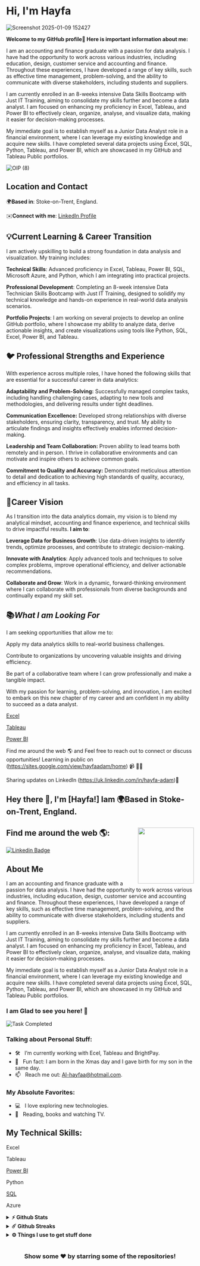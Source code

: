 # Hi, I'm Hayfa 
![Screenshot 2025-01-09 152427](https://github.com/user-attachments/assets/85bcf65b-f620-4e3e-bc69-44fe563bead1)


**Welcome to my GitHub profile👋 Here is important information about me:**

I am an accounting and finance graduate with a passion for data analysis. I have had the opportunity to work across various industries, including education, design, customer service and accounting and finance. Throughout these experiences, I have developed a range of key skills, such as effective time management, problem-solving, and the ability to communicate with diverse stakeholders, including students and suppliers.  


I am currently enrolled in an 8-weeks intensive Data Skills Bootcamp with Just IT Training, aiming to consolidate my skills further and become a data analyst. I am focused on enhancing my proficiency in Excel, Tableau, and Power BI to effectively clean, organize, analyse, and visualize data, making it easier for decision-making processes.


My immediate goal is to establish myself as a Junior Data Analyst role in a financial environment, where I can leverage my existing knowledge and acquire new skills. I have completed several data projects using Excel, SQL, Python, Tableau, and Power BI, which are showcased in my GitHub and Tableau Public portfolios.

![OIP (8)](https://github.com/user-attachments/assets/0f2285e1-6075-4987-ac77-de6d472e8150)


## **Location and Contact**

  🌍**Based in**: Stoke-on-Trent, England. 
  
  ✉️**Connect with me**: [LinkedIn Profile ](https://uk.linkedin.com/in/hayfa-adam)
 


## 💡**Current Learning & Career Transition**

I am actively upskilling to build a strong foundation in data analysis and visualization. My training includes:

**Technical Skills**: Advanced proficiency in Excel, Tableau, Power BI, SQL, Microsoft Azure, and Python, which I am integrating into practical projects.

**Professional Development**: Completing an 8-week intensive Data Technician Skills Bootcamp with Just IT Training, designed to solidify my technical knowledge and hands-on experience in real-world data analysis scenarios.

**Portfolio Projects**: I am working on several projects to develop an online GitHub portfolio, where I showcase my ability to analyze data, derive actionable insights, and create visualizations using tools like Python, SQL, Excel, Power BI, and Tableau.



## 🐦 **Professional Strengths and Experience**
With experience across multiple roles, I have honed the following skills that are essential for a successful career in data analytics:

**Adaptability and Problem-Solving:** Successfully managed complex tasks, including handling challenging cases, adapting to new tools and methodologies, and delivering results under tight deadlines.

**Communication Excellence:** Developed strong relationships with diverse stakeholders, ensuring clarity, transparency, and trust. My ability to articulate findings and insights effectively enables informed decision-making.

**Leadership and Team Collaboration:** Proven ability to lead teams both remotely and in person. I thrive in collaborative environments and can motivate and inspire others to achieve common goals.

**Commitment to Quality and Accuracy:** Demonstrated meticulous attention to detail and dedication to achieving high standards of quality, accuracy, and efficiency in all tasks.


## 💬**Career Vision**

As I transition into the data analytics domain, my vision is to blend my analytical mindset, accounting and finance experience, and technical skills to drive impactful results. **I aim to**:

**Leverage Data for Business Growth**: Use data-driven insights to identify trends, optimize processes, and contribute to strategic decision-making.

**Innovate with Analytics**: Apply advanced tools and techniques to solve complex problems, improve operational efficiency, and deliver actionable recommendations.

**Collaborate and Grow**: Work in a dynamic, forward-thinking environment where I can collaborate with professionals from diverse backgrounds and continually expand my skill set.



## 📚***What I am Looking For***
I am seeking opportunities that allow me to:

Apply my data analytics skills to real-world business challenges.

Contribute to organizations by uncovering valuable insights and driving efficiency.

Be part of a collaborative team where I can grow professionally and make a tangible impact.

With my passion for learning, problem-solving, and innovation, I am excited to embark on this new chapter of my career and am confident in my ability to succeed as a data analyst.

[Excel ](https://github.com/Hayfa-Adam/Excel)

[Tableau](https://github.com/Hayfa-Adam/Tableau)

[Power BI](https://github.com/Hayfa-Adam/Power-BI)

Find me around the web 🌎 and Feel free to reach out to connect or discuss opportunities!
Learning in public on (https://sites.google.com/view/hayfaadam/home)  📹 ✍🏾

Sharing updates on LinkedIn (https://uk.linkedin.com/in/hayfa-adam)💼

## Hey there 👋, I'm [Hayfa!] Iam 🌍Based in Stoke-on-Trent, England.
## Find me around the web 🌎: <a href="https://sites.google.com/view/hayfaadam/home"><img align="right" width="150" height="150" src="https://github.com/M0nica/M0nica/blob/main/octomonica/m0nica-octocat-rotating.gif?raw=true"></a>


[![Linkedin Badge](https://img.shields.io/badge/-LinkedIn-0e76a8?style=flat-square&logo=Linkedin&logoColor=white)](https://uk.linkedin.com/in/hayfa-adam)



## About Me
 
I am an accounting and finance graduate with a passion for data analysis. I have had the opportunity to work across various industries, including education, design, customer service and accounting and finance. Throughout these experiences, I have developed a range of key skills, such as effective time management, problem-solving, and the ability to communicate with diverse stakeholders, including students and suppliers.  

I am currently enrolled in an 8-weeks intensive Data Skills Bootcamp with Just IT Training, aiming to consolidate my skills further and become a data analyst. I am focused on enhancing my proficiency in Excel, Tableau, and Power BI to effectively clean, organize, analyse, and visualize data, making it easier for decision-making processes.

My immediate goal is to establish myself as a Junior Data Analyst role in a financial environment, where I can leverage my existing knowledge and acquire new skills. I have completed several data projects using Excel, SQL, Python, Tableau, and Power BI, which are showcased in my GitHub and Tableau Public portfolios.

### I am Glad to see you here! 🚀
![Task Completed](https://media.giphy.com/media/3ohhwJbytwUSJyvvHi/giphy.gif)


### Talking about Personal Stuff:
- 🛠 &nbsp; I’m currently working with Ecel, Tableau and BrightPay.
- 👾 &nbsp; Fun fact: I am born in the Xmas day and I gave birth for my son in the same day. 
- 📫 &nbsp; Reach me out: Al-hayfaa@hotmail.com.

### My Absolute Favorites:
- 💻 &nbsp; I love exploring new technologies.
- 📰 &nbsp; Reading, books and watching TV.

## My Technical Skills: 

Excel

Tableau

[Power BI](https://hayfa-adam.github.io/Power-BI/)

Python

[SQL](https://hayfa-adam.github.io/SQL/)

Azure 

<details>
  <summary><b>⚡ Github Stats</b></summary>

  <br />
  <img height="180em" src="https://github-readme-stats.vercel.app/api?username=iampavangandhi&show_icons=true&hide_border=true&&count_private=true&include_all_commits=true" />
  <img height="180em" src="https://github-readme-stats.vercel.app/api/top-langs/?username=iampavangandhi&exclude_repo=KNN-Image-Classification&show_icons=true&hide_border=true&layout=compact&langs_count=8"/>
</details>

<details>
  <summary><b>☄️ Github Streaks</b></summary>

  <br />
  <img height="180em" src="https://github-readme-streak-stats.herokuapp.com/?user=iampavangandhi&hide_border=true" />
</details>

<details>
  <br />
  <summary><b>⚙️ Things I use to get stuff done</b></summary>
  	<ul>
  	    <li><b>OS:</b> MacOS 13 Ventura</li>
	    <li><b>Laptop: </b> Macbook Air M1</li>
  	    <li><b>Browser: </b> Chrome & Safari</li>
	    <li><b>Terminal: </b> ZSH: Oh My Zsh (PowerLevel10k)</li>
	    <li><b>Code Editor:</b> VSCode - The best editor out there</li>
 	    <li><b>Other Tools:</b> Postman, Notion, Bitwarden and Raindrop</li>
	    <li><b>To Stay Updated:</b> Twitter, Product Hunt and Hacker News</li>
	</ul>
</details>

#

<div align="center">

### Show some ❤️ by starring some of the repositories!

</div>
